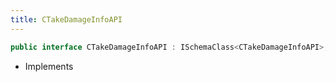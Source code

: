 ```yaml
---
title: CTakeDamageInfoAPI
---
```


```csharp
public interface CTakeDamageInfoAPI : ISchemaClass<CTakeDamageInfoAPI>, ISchemaField, ISchemaClass, INativeHandle
```

- Implements

